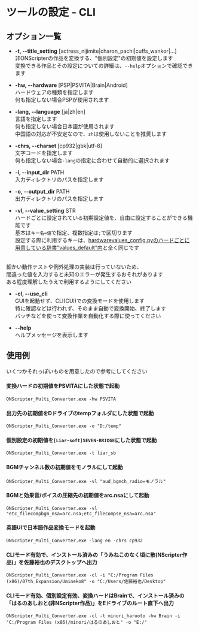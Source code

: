 # ツールの設定 - CLI

## オプション一覧

 - **-t, --title_setting**  [actress_nijimite|charon_pachi|cuffs_wankor|...]<br>
 非ONScripterの作品を変換する、"個別設定"の初期値を設定します<br>
 変換できる作品とその設定についての詳細は、`--help`オプションで確認できます<br>

 - **-hw, --hardware** [PSP|PSVITA|Brain|Android]<br>
 ハードウェアの種類を指定します<br>
 何も指定しない場合PSPが使用されます<br>

 - **-lang, --language** [ja|zh|en]<br>
 言語を指定します<br>
 何も指定しない場合日本語が使用されます<br>
 中国語の対応が不安定なので、`zh`は使用しないことを推奨します<br>

 - **-chrs, --charset** [cp932|gbk|utf-8]<br>
 文字コードを指定します<br>
 何も指定しない場合`-lang`の指定に合わせて自動的に選択されます<br>

 - **-i, --input_dir** PATH<br>
 入力ディレクトリのパスを指定します<br>

 - **-o, --output_dir** PATH<br>
 出力ディレクトリのパスを指定します<br>

 - **-vl, --value_setting** STR<br>
 ハードごとに設定されている初期設定値を、自由に設定することができる機能です<br>
 基本は`キー名=値`で指定、複数指定は`;`で区切ります<br>
 設定する際に利用するキーは、[hardwarevalues_config.pyのハードごとに用意している辞書"values_default"内](./src/hardwarevalues_config.py)と全く同じです<br>
 <br>
 細かい動作テストや例外処理の実装は行っていないため、<br>
 間違った値を入力すると未知のエラーが発生するおそれがあります<br>
 ある程度理解したうえで利用するようにしてください<br>

 - **-cl, --use_cli**<br>
 GUIを起動せず、CLI(CUI)での変換モードを使用します<br>
 特に確認などは行われず、そのまま自動で変換開始、終了します<br>
 バッチなどを使って変換作業を自動化する際に使ってください<br>

 - **--help**<br>
 ヘルプメッセージを表示します<br>


## 使用例
いくつかそれっぽいものを用意したので参考にしてください

#### 変換ハードの初期値をPSVITAにした状態で起動
```
ONScripter_Multi_Converter.exe -hw PSVITA
```


#### 出力先の初期値をDドライブのtempフォルダにした状態で起動
```
ONScripter_Multi_Converter.exe -o "D:/temp"
```


#### 個別設定の初期値を`[Liar-soft]SEVEN-BRIDGE`にした状態で起動
```
ONScripter_Multi_Converter.exe -t liar_sb
```


#### BGMチャンネル数の初期値をモノラルにして起動
```
ONScripter_Multi_Converter.exe -vl "aud_bgmch_radio=モノラル"
```


#### BGMと効果音/ボイスの圧縮先の初期値をarc.nsaにして起動
```
ONScripter_Multi_Converter.exe -vl "etc_filecompbgm_nsa=arc.nsa;etc_filecompse_nsa=arc.nsa"
```


#### 英語UIで日本語作品変換モードを起動
```
ONScripter_Multi_Converter.exe -lang en -chrs cp932
```


#### CLIモード有効で、インストール済みの「うみねこのなく頃に散(NScripter作品)」を佐藤裕也のデスクトップへ出力
```
ONScripter_Multi_Converter.exe -cl -i "C:/Program Files (x86)/07th_Expansion/Umineko8" -o "C:/Users/佐藤裕也/Desktop"
```


#### CLIモード有効、個別設定有効、変換ハードはBrainで、インストール済みの「はるのあしおと(非NScripter作品)」をEドライブのルート直下へ出力
```
ONScripter_Multi_Converter.exe -cl -t minori_haruoto -hw Brain -i "C:/Program Files (x86)/minori/はるのあしおと" -o "E:/"
```

